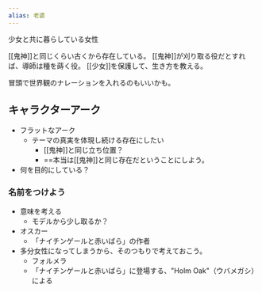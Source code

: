 ```yaml
---
alias: 老婆
---
```

少女と共に暮らしている女性

[[鬼神]]と同じくらい古くから存在している。
[[鬼神]]が刈り取る役だとすれば、導師は種を蒔く役。
[[少女]]を保護して、生き方を教える。

冒頭で世界観のナレーションを入れるのもいいかも。

## キャラクターアーク
- フラットなアーク
	- テーマの真実を体現し続ける存在にしたい
		- [[鬼神]]と同じ立ち位置？
		- ==本当は[[鬼神]]と同じ存在だということにしよう。
- 何を目的にしている？

### 名前をつけよう
- 意味を考える
	- モデルから少し取るか？
- オスカー
	- 「ナイチンゲールと赤いばら」の作者
- 多分女性になってしまうから、そのつもりで考えておこう。
	- フォルメラ
	- 「ナイチンゲールと赤いばら」に登場する、"Holm Oak"（ウバメガシ）による
